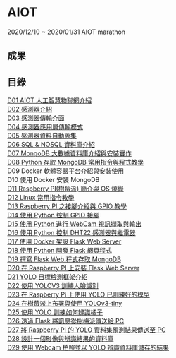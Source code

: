 # AIOT
2020/12/10 ~ 2020/01/31 AIOT marathon

## 成果

## 目錄

[D01 AIOT 人工智慧物聯網介紹](https://github.com/qaws5503/AIOT/blob/master/marathon/Day01.md)  
[D02 感測器介紹](https://github.com/qaws5503/AIOT/blob/master/marathon/Day02.md)  
[D03 感測器傳輸介面](https://github.com/qaws5503/AIOT/blob/master/marathon/Day03.md)  
[D04 感測器應用層傳輸模式](https://github.com/qaws5503/AIOT/blob/master/marathon/Day04.md)  
[D05 感測器資料自動蒐集](https://github.com/qaws5503/AIOT/blob/master/marathon/Day05.md)  
[D06 SQL &amp; NOSQL 資料庫介紹](https://github.com/qaws5503/AIOT/blob/master/marathon/Day06.md)  
[D07 MongoDB 大數據資料庫介紹與安裝實作](https://github.com/qaws5503/AIOT/blob/master/marathon/Day07.md)  
[D08 Python 存取 MongoDB 常用指令與程式教學](https://github.com/qaws5503/AIOT/blob/master/marathon/Day08.md)  
D09 Docker 軟體容器平台介紹與安裝使用  
D10 使用 Docker 安裝 MongoDB  
[D11 Raspberry PI(樹莓派) 簡介與 OS 燒錄 ](https://github.com/qaws5503/AIOT/blob/master/marathon/Day11.md)  
[D12 Linux 常用指令教學](https://github.com/qaws5503/AIOT/blob/master/marathon/Day12.md)  
[D13 Raspberry PI 之接腳介紹與 GPIO 教學](https://github.com/qaws5503/AIOT/blob/master/marathon/Day13.md)  
[D14 使用 Python 控制 GPIO 接腳](https://github.com/qaws5503/AIOT/blob/master/marathon/Day14.md)  
[D15 使用 Python 進行 WebCam 視訊擷取與輸出](https://github.com/qaws5503/AIOT/blob/master/marathon/Day15.md)  
[D16 使用 Python 控制 DHT22 感測器與繼電器](https://github.com/qaws5503/AIOT/blob/master/marathon/Day16.md)  
[D17 使用 Docker 架設 Flask Web Server](https://github.com/qaws5503/AIOT/blob/master/marathon/Day17.md)  
[D18 使用 Python 開發 Flask 網頁程式](https://github.com/qaws5503/AIOT/blob/master/marathon/Day18.md)  
[D19 撰寫 Flask Web 程式存取 MongoDB](https://github.com/qaws5503/AIOT/blob/master/marathon/Day19.md)  
[D20 在 Raspberry PI 上安裝 Flask Web Server ](https://github.com/qaws5503/AIOT/blob/master/marathon/Day20.md)  
[D21 YOLO 目標檢測框架介紹](https://github.com/qaws5503/AIOT/blob/master/marathon/Day21.md)  
[D22 使用 YOLOV3 訓練人臉識別](https://github.com/qaws5503/AIOT/blob/master/marathon/Day22.md)  
[D23 在 Raspberry Pi 上使用 YOLO 已訓練好的模型](https://github.com/qaws5503/AIOT/blob/master/marathon/Day23.md)  
[D24 在樹莓派上布署與使用 YOLOv3-tiny](https://github.com/qaws5503/AIOT/blob/master/marathon/Day24.md)  
[D25 使用 YOLO 訓練如何辨識橘子](https://github.com/qaws5503/AIOT/blob/master/marathon/Day25.md)  
[D26 透過 Flask 將訊息從樹梅派傳送給 PC](https://github.com/qaws5503/AIOT/blob/master/marathon/Day26.md)  
[D27 將 Raspberry Pi 的 YOLO 資料集預測結果傳送至 PC](https://github.com/qaws5503/AIOT/blob/master/marathon/Day27.md)  
[D28 設計一個影像與辨識結果的資料庫](https://github.com/qaws5503/AIOT/blob/master/marathon/Day28.md)  
[D29 使用 Webcam 拍照並以 YOLO 辨識資料庫儲存的結果](https://github.com/qaws5503/AIOT/blob/master/marathon/Day29.md)
